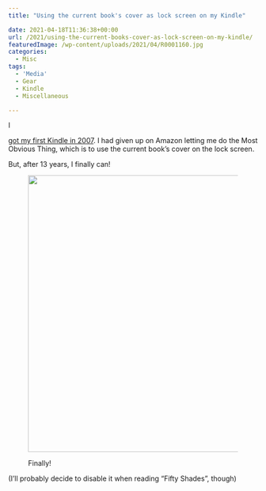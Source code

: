 ```yaml
---
title: "Using the current book's cover as lock screen on my Kindle"

date: 2021-04-18T11:36:38+00:00
url: /2021/using-the-current-books-cover-as-lock-screen-on-my-kindle/
featuredImage: /wp-content/uploads/2021/04/R0001160.jpg
categories:
  - Misc
tags:
  - 'Media'
  - Gear
  - Kindle
  - Miscellaneous

---
```

<!--kg-card-begin: html-->I 

[got my first Kindle in 2007][1]. I had given up on Amazon letting me do the Most Obvious Thing, which is to use the current book&#8217;s cover on the lock screen.

But, after 13 years, I finally can!<figure class="wp-block-image size-large">

<img loading="lazy" width="700" height="560" src="/img/2021/04/R0001162.jpg" alt=""  /><figcaption>Finally!</figcaption></figure> 

(I&#8217;ll probably decide to disable it when reading &#8220;Fifty Shades&#8221;, though)

<!--kg-card-end: html-->

 [1]: https://archive.baty.net/2007/notes-on-the-kindle-after-a-few-days-of-use/